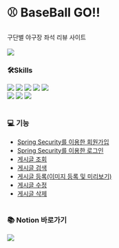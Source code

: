 # ⚾ BaseBall GO!!
구단별 야구장 좌석 리뷰 사이트
<br><br>
<img src="https://img1.daumcdn.net/thumb/R1280x0/?scode=mtistory2&fname=https%3A%2F%2Fblog.kakaocdn.net%2Fdn%2FGzDWq%2FbtrLNvtkNUm%2F5GeooByUqZyhxm3B9JQdFk%2Fimg.png">

### 🛠Skills
<img src="https://img.shields.io/badge/JAVA11-E34F26?style=flat-square"/> <img src="https://img.shields.io/badge/HTML5-white?style=flat-square&logo=HTML5&logoColor=E34F26"/> <img src="https://img.shields.io/badge/Bootstrap-7952B3?style=flat-square&logo=Bootstrap&logoColor=white"/> <img src="https://img.shields.io/badge/jQuery-0769AD?style=flat-square&logo=jQuery&logoColor=white"/> <img src="https://img.shields.io/badge/MariaDB-003545?style=flat-square&logo=MariaDB&logoColor=white"/>
<br>
<img src="https://img.shields.io/badge/SpringBoot-6DB33F?style=flat-square&logo=SpringBoot&logoColor=white"/> <img src="https://img.shields.io/badge/SpringSecurity-6DB33F?style=flat-square&logo=SpringSecurity&logoColor=white"/> <img src="https://img.shields.io/badge/Thymeleaf-005F0F?style=flat-square&logo=Thymeleaf&logoColor=white"/>
<br><br>

### 💻 기능
- [Spring Security를 이용한 회원가입](https://bameh.tistory.com/190)
- [Spring Security를 이용한 로그인](https://bameh.tistory.com/191)
- [게시글 조회](https://bameh.tistory.com/192)
- [게시글 검색](https://bameh.tistory.com/243)
- [게시글 등록(이미지 등록 및 미리보기)](https://bameh.tistory.com/244)
- [게시글 수정](https://bameh.tistory.com/248)
- [게시글 삭제](https://bameh.tistory.com/249)
<br><br>

### 📚 Notion 바로가기
<a href="https://cautious-venom-66e.notion.site/f50ba24d0cfc4547affb20a3c75e2d65?v=266a0f8822ac401d9e7a4dbb0621e8c9"><img src="https://img.shields.io/badge/BaseBallGO-000000?style=flat-square&logo=Notion&logoColor=white&link=https://cautious-venom-66e.notion.site/63eeffa782904d1fa14ad6d3f254e463?v=ad714e80f9274116b5abbe348eb1ed00/"/></a>
